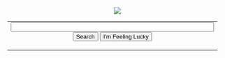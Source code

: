 <center>
<img src="http://bit.ly/4E6Eie" />
<table width="100%"><tr><td align="center">
<form action="http://www.google.com/search">
<input name="q" size="55"><br>
<input type="submit" value="Search" name="btnG">
<input type="submit" value="I'm Feeling Lucky" name="btnI">
</form>
</td></tr></table>
</center>


